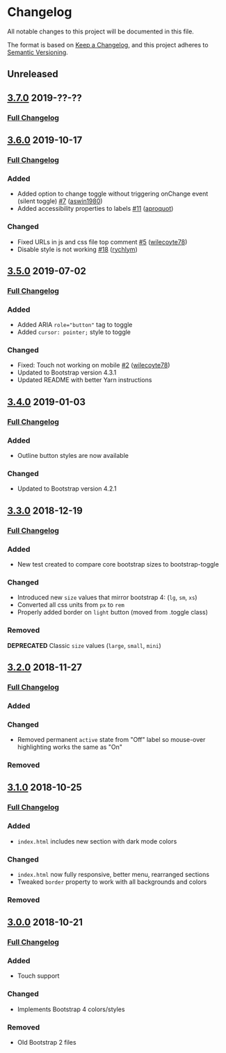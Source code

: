# Changelog
All notable changes to this project will be documented in this file.

The format is based on [Keep a Changelog](https://keepachangelog.com/en/1.0.0/),
and this project adheres to [Semantic Versioning](https://semver.org/spec/v2.0.0.html).

## Unreleased

## [3.7.0](https://github.com/gitbrent/bootstrap-toggle/tree/v3.7.0) 2019-??-??
### [Full Changelog](https://github.com/gitbrent/bootstrap-toggle/compare/v3.6.0...v3.7.0)

## [3.6.0](https://github.com/gitbrent/bootstrap-toggle/tree/v3.6.0) 2019-10-17
### [Full Changelog](https://github.com/gitbrent/bootstrap-toggle/compare/v3.5.0...v3.6.0)
### Added
- Added option to change toggle without triggering onChange event (silent toggle) [\#7](https://github.com/gitbrent/bootstrap-toggle/issue/7) ([aswin1980](https://github.com/aswin1980))
- Added accessibility properties to labels [\#11](https://github.com/gitbrent/bootstrap-toggle/issue/11) ([aproquot](https://github.com/aproquot))
### Changed
- Fixed URLs in js and css file top comment [\#5](https://github.com/gitbrent/bootstrap-toggle/issue/5) ([wilecoyte78](https://github.com/wilecoyte78))
- Disable style is not working [\#18](https://github.com/gitbrent/bootstrap-toggle/issue/18) ([rychlym](https://github.com/rychlym))

## [3.5.0](https://github.com/gitbrent/bootstrap-toggle/tree/v3.5.0) 2019-07-02
### [Full Changelog](https://github.com/gitbrent/bootstrap-toggle/compare/v3.4.0...v3.5.0)
### Added
- Added ARIA `role="button"` tag to toggle
- Added `cursor: pointer;` style to toggle
### Changed
- Fixed: Touch not working on mobile [\#2](https://github.com/gitbrent/bootstrap-toggle/issue/2) ([wilecoyte78](https://github.com/wilecoyte78))
- Updated to Bootstrap version 4.3.1
- Updated README with better Yarn instructions

## [3.4.0](https://github.com/gitbrent/bootstrap-toggle/tree/v3.4.0) 2019-01-03
### [Full Changelog](https://github.com/gitbrent/bootstrap-toggle/compare/v3.3.0...v3.4.0)
### Added
- Outline button styles are now available
### Changed
- Updated to Bootstrap version 4.2.1

## [3.3.0](https://github.com/gitbrent/bootstrap-toggle/tree/v3.3.0) 2018-12-19
### [Full Changelog](https://github.com/gitbrent/bootstrap-toggle/compare/v3.2.0...v3.3.0)
### Added
- New test created to compare core bootstrap sizes to bootstrap-toggle
### Changed
- Introduced new `size` values that mirror bootstrap 4: (`lg`, `sm`, `xs`)
- Converted all css units from `px` to `rem`
- Properly added border on `light` button (moved from .toggle class)
### Removed
**DEPRECATED** Classic `size` values (`large`, `small`, `mini`)


## [3.2.0](https://github.com/gitbrent/bootstrap-toggle/tree/v3.2.0) 2018-11-27
### [Full Changelog](https://github.com/gitbrent/bootstrap-toggle/compare/v3.1.0...v3.2.0)
### Added
### Changed
- Removed permanent `active` state from "Off" label so mouse-over highlighting works the same as "On"
### Removed



## [3.1.0](https://github.com/gitbrent/bootstrap-toggle/tree/v3.1.0) 2018-10-25
### [Full Changelog](https://github.com/gitbrent/bootstrap-toggle/compare/v3.0.0...v3.1.0)
### Added
- `index.html` includes new section with dark mode colors
### Changed
- `index.html` now fully responsive, better menu, rearranged sections
- Tweaked `border` property to work with all backgrounds and colors
### Removed



## [3.0.0](https://github.com/gitbrent/bootstrap-toggle/tree/v3.0.0) 2018-10-21
### [Full Changelog](https://github.com/gitbrent/bootstrap-toggle/compare/v2.2.2...v3.0.0)
### Added
- Touch support
### Changed
- Implements Bootstrap 4 colors/styles
### Removed
- Old Bootstrap 2 files

[Unreleased]: https://github.com/gitbrent/bootstrap-toggle/compare/v1.9.0...HEAD
[3.2.0]: https://github.com/gitbrent/bootstrap-toggle/compare/v3.1.0...v3.2.0
[3.1.0]: https://github.com/gitbrent/bootstrap-toggle/compare/v3.0.0...v3.1.0
[3.0.0]: https://github.com/gitbrent/bootstrap-toggle/compare/v2.2.2...v3.0.0
